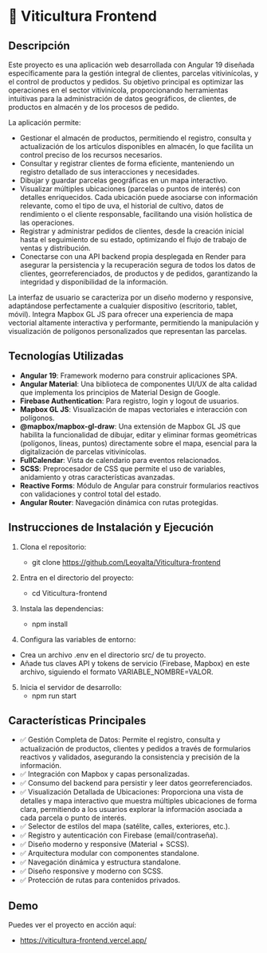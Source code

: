 # 🍇 Viticultura Frontend

## Descripción

Este proyecto es una aplicación web desarrollada con Angular 19 diseñada específicamente para la gestión integral de clientes, parcelas vitivinícolas, y el control de productos y pedidos. Su objetivo principal es optimizar las operaciones en el sector vitivinícola, proporcionando herramientas intuitivas para la administración de datos geográficos, de clientes, de productos en almacén y de los procesos de pedido.

La aplicación permite:

- Gestionar el almacén de productos, permitiendo el registro, consulta y actualización de los artículos disponibles en almacén, lo que facilita un control preciso de los recursos necesarios.
- Consultar y registrar clientes de forma eficiente, manteniendo un registro detallado de sus interacciones y necesidades.
- Dibujar y guardar parcelas geográficas en un mapa interactivo.
- Visualizar múltiples ubicaciones (parcelas o puntos de interés) con detalles enriquecidos. Cada ubicación puede asociarse con información relevante, como el tipo de uva, el historial de cultivo, datos de rendimiento o el cliente responsable, facilitando una visión holística de las operaciones.
- Registrar y administrar pedidos de clientes, desde la creación inicial hasta el seguimiento de su estado, optimizando el flujo de trabajo de ventas y distribución.
- Conectarse con una API backend propia desplegada en Render para asegurar la persistencia y la recuperación segura de todos los datos de clientes, georreferenciados, de productos y de pedidos, garantizando la integridad y disponibilidad de la información.

La interfaz de usuario se caracteriza por un diseño moderno y responsive, adaptándose perfectamente a cualquier dispositivo (escritorio, tablet, móvil). Integra Mapbox GL JS para ofrecer una experiencia de mapa vectorial altamente interactiva y performante, permitiendo la manipulación y visualización de polígonos personalizados que representan las parcelas.

## Tecnologías Utilizadas

- **Angular 19**: Framework moderno para construir aplicaciones SPA.
- **Angular Material**: Una biblioteca de componentes UI/UX de alta calidad que implementa los principios de Material Design de Google.
- **Firebase Authentication**: Para registro, login y logout de usuarios.
- **Mapbox GL JS**: Visualización de mapas vectoriales e interacción con polígonos.
- **@mapbox/mapbox-gl-draw**: Una extensión de Mapbox GL JS que habilita la funcionalidad de dibujar, editar y eliminar formas geométricas (polígonos, líneas, puntos) directamente sobre el mapa, esencial para la digitalización de parcelas vitivinícolas.
- **FullCalendar**: Vista de calendario para eventos relacionados.
- **SCSS**: Preprocesador de CSS que permite el uso de variables, anidamiento y otras características avanzadas.
- **Reactive Forms**: Módulo de Angular para construir formularios reactivos con validaciones y control total del estado.
- **Angular Router**: Navegación dinámica con rutas protegidas.

## Instrucciones de Instalación y Ejecución

1. Clona el repositorio:

   - git clone https://github.com/Leoyalta/Viticultura-frontend

2. Entra en el directorio del proyecto:

   - cd Viticultura-frontend

3. Instala las dependencias:

   - npm install

4. Configura las variables de entorno:

- Crea un archivo .env en el directorio src/ de tu proyecto.
- Añade tus claves API y tokens de servicio (Firebase, Mapbox) en este archivo, siguiendo el formato VARIABLE_NOMBRE=VALOR.

5. Inicia el servidor de desarrollo:
   - npm run start

## Características Principales

- ✅ Gestión Completa de Datos: Permite el registro, consulta y actualización de productos, clientes y pedidos a través de formularios reactivos y validados, asegurando la consistencia y precisión de la información.
- ✅ Integración con Mapbox y capas personalizadas.
- ✅ Consumo del backend para persistir y leer datos georreferenciados.
- ✅ Visualización Detallada de Ubicaciones: Proporciona una vista de detalles y mapa interactivo que muestra múltiples ubicaciones de forma clara, permitiendo a los usuarios explorar la información asociada a cada parcela o punto de interés.
- ✅ Selector de estilos del mapa (satélite, calles, exteriores, etc.).
- ✅ Registro y autenticación con Firebase (email/contraseña).
- ✅ Diseño moderno y responsive (Material + SCSS).
- ✅ Arquitectura modular con componentes standalone.
- ✅ Navegación dinámica y estructura standalone.
- ✅ Diseño responsive y moderno con SCSS.
- ✅ Protección de rutas para contenidos privados.

## Demo

Puedes ver el proyecto en acción aquí:

- https://viticultura-frontend.vercel.app/

